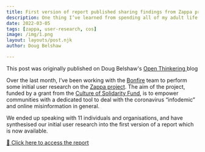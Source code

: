 ```yaml
---
title: First version of report published sharing findings from Zappa project user research
description: One thing I’ve learned from spending all of my adult life online and being involved in lots of innovation projects is that you can have the best bookmarking system in the world, but it means nothing if you don’t do something with the stuff you’ve bookmarked...
date: 2022-03-05
tags: [zappa, user-research, cos]
image: /img/1.png
layout: layouts/post.njk
author: Doug Belshaw

---
```


<div class="my-3 alert alert-info">
<div>This post was originally published on Doug Belshaw's <a class="mx-2" href="https://dougbelshaw.com/blog/2022/03/05/zappa-project-report/" target="blank"> Open Thinkering </a> blog</div></div>

Over the last month, I’ve been working with the [Bonfire](https://bonfirenetworks.org) team to perform some initial user research on the [Zappa project](https://bonfirenetworks.org/posts/bonfire_cos/). The aim of the project, funded by a grant from the [Culture of Solidarity Fund](https://culturalfoundation.eu/stories/culture-of-solidarity-fund/), is to empower communities with a dedicated tool to deal with the coronavirus “infodemic” and online misinformation in general.

We ended up speaking with 11 individuals and organisations, and have synthesised our initial user research into the first version of a report which is now available.

[📄 Click here to access the report](https://whimsical.com/report-DEiDgckNvj6hVvno9au7FP)